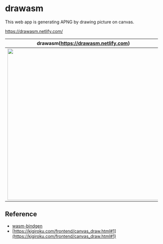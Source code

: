 # drawasm

This web app is generating APNG by drawing picture on canvas.

https://drawasm.netlify.com/

|drawasm(https://drawasm.netlify.com)|generated APNG|
|---|---|
|<img src="https://i.gyazo.com/2f3dd43bf7afcd0064649e61a4704c81.png" width="500">|<img src="https://i.gyazo.com/51f8f8c53753a515bbe5a00922b2fe6f.png" width="500">|


## Reference

- [wasm-bindgen](https://github.com/rustwasm/wasm-bindgen)
- [https://kigiroku.com/frontend/canvas_draw.html#1](https://kigiroku.com/frontend/canvas_draw.html#1)
